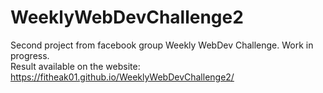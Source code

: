 # WeeklyWebDevChallenge2
Second project from facebook group Weekly WebDev Challenge. Work in progress.<br/>Result available on the website:
https://fitheak01.github.io/WeeklyWebDevChallenge2/
